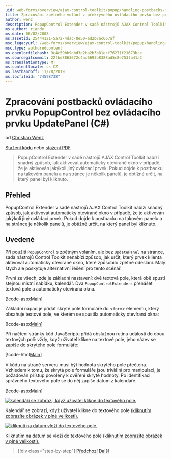 ```yaml
---
uid: web-forms/overview/ajax-control-toolkit/popup/handling-postbacks-from-a-popup-control-without-an-updatepanel-cs
title: Zpracování zpětného volání z překryvného ovládacího prvku bez prvkuC#UpdatePanel () | Microsoft Docs
author: wenz
description: PopupControl Extender v sadě nástrojů AJAX Control Toolkit nabízí snadný způsob, jak aktivovat automaticky otevírané okno v případě, že je aktivován jakýkoli jiný ovládací prvek. Když dojde k postbacku v Su...
ms.author: riande
ms.date: 06/02/2008
ms.assetid: 25444121-5a72-4dac-8e50-ad2b7ac667af
msc.legacyurl: /web-forms/overview/ajax-control-toolkit/popup/handling-postbacks-from-a-popup-control-without-an-updatepanel-cs
msc.type: authoredcontent
ms.openlocfilehash: 9c4c59bb9dbd3e2ba2b3b81ecf76271f21673bce
ms.sourcegitcommit: 22fbd8863672c4ad6693b8388ad5c8e753fb41a2
ms.translationtype: MT
ms.contentlocale: cs-CZ
ms.lasthandoff: 11/28/2019
ms.locfileid: "74598738"
---
```

# <a name="handling-postbacks-from-a-popup-control-without-an-updatepanel-c"></a>Zpracování postbacků ovládacího prvku PopupControl bez ovládacího prvku UpdatePanel (C#)

od [Christian Wenz](https://github.com/wenz)

[Stažení kódu](https://download.microsoft.com/download/9/3/f/93f8daea-bebd-4821-833b-95205389c7d0/PopupControl3.cs.zip) nebo [stažení PDF](https://download.microsoft.com/download/2/d/c/2dc10e34-6983-41d4-9c08-f78f5387d32b/popupcontrol3CS.pdf)

> PopupControl Extender v sadě nástrojů AJAX Control Toolkit nabízí snadný způsob, jak aktivovat automaticky otevírané okno v případě, že je aktivován jakýkoli jiný ovládací prvek. Pokud dojde k postbacku na takovém panelu a na stránce je několik panelů, je obtížné určit, na který panel byl kliknuto.

## <a name="overview"></a>Přehled

PopupControl Extender v sadě nástrojů AJAX Control Toolkit nabízí snadný způsob, jak aktivovat automaticky otevírané okno v případě, že je aktivován jakýkoli jiný ovládací prvek. Pokud dojde k postbacku na takovém panelu a na stránce je několik panelů, je obtížné určit, na který panel byl kliknuto.

## <a name="steps"></a>Uvedené

Při použití `PopupControl` s zpětným voláním, ale bez `UpdatePanel` na stránce, sada nástrojů Control Toolkit nenabízí způsob, jak určit, který prvek klienta aktivoval automaticky otevírané okno, které způsobilo zpětné odeslání. Malý štych ale poskytuje alternativní řešení pro tento scénář.

První ze všech, zde je základní nastavení: dvě textová pole, která obě spustí stejnou místní nabídku, kalendář. Dva `PopupControlExtenders` přenášet textová pole a automaticky otevíraná okna.

[!code-aspx[Main](handling-postbacks-from-a-popup-control-without-an-updatepanel-cs/samples/sample1.aspx)]

Základní nápad je přidat skryté pole formuláře do &lt;`form`&gt; elementu, který obsahuje textové pole, ve kterém se spustila automaticky otevíraná okna:

[!code-aspx[Main](handling-postbacks-from-a-popup-control-without-an-updatepanel-cs/samples/sample2.aspx)]

Při načtení stránky kód JavaScriptu přidá obslužnou rutinu události do obou textových polí: vždy, když uživatel klikne na textové pole, jeho název se zapíše do skrytého pole formuláře:

[!code-html[Main](handling-postbacks-from-a-popup-control-without-an-updatepanel-cs/samples/sample3.html)]

V kódu na straně serveru musí být hodnota skrytého pole přečtena. Vzhledem k tomu, že skrytá pole formuláře jsou triviální pro manipulaci, je požadován přístup povolený k ověření skryté hodnoty. Po identifikaci správného textového pole se do něj zapíše datum z kalendáře.

[!code-aspx[Main](handling-postbacks-from-a-popup-control-without-an-updatepanel-cs/samples/sample4.aspx)]

[![kalendáři se zobrazí, když uživatel klikne do textového pole.](handling-postbacks-from-a-popup-control-without-an-updatepanel-cs/_static/image2.png)](handling-postbacks-from-a-popup-control-without-an-updatepanel-cs/_static/image1.png)

Kalendář se zobrazí, když uživatel klikne do textového pole ([kliknutím zobrazíte obrázek v plné velikosti).](handling-postbacks-from-a-popup-control-without-an-updatepanel-cs/_static/image3.png)

[![kliknutí na datum vloží do textového pole.](handling-postbacks-from-a-popup-control-without-an-updatepanel-cs/_static/image5.png)](handling-postbacks-from-a-popup-control-without-an-updatepanel-cs/_static/image4.png)

Kliknutím na datum se vloží do textového pole ([kliknutím zobrazíte obrázek v plné velikosti).](handling-postbacks-from-a-popup-control-without-an-updatepanel-cs/_static/image6.png)

> [!div class="step-by-step"]
> [Předchozí](handling-postbacks-from-a-popup-control-with-an-updatepanel-cs.md)
> [Další](using-multiple-popup-controls-vb.md)
